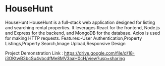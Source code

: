 # HouseHunt
HouseHunt HouseHunt is a full-stack web application designed for listing and searching rental properties. It leverages React for the frontend, Node.js and Express for the backend, and MongoDB for the database. Axios is used for making HTTP requests. Features:-User Authentication,Property Listings,Property Search,Image Upload,Responsive Design

Project Demonstration Link : https://drive.google.com/file/d/18-i3OKtwB3bcSu4vbcdfMe8MV3aaH0cH/view?usp=sharing

